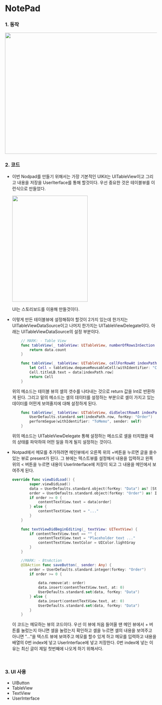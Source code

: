 # NotePad

### 1. 동작

<img src="https://simajune.github.io/img/posting/NotePad.gif" width="600px" height="400px"/>



### 2. 코드 

- 이번 Nodpad를 만들기 위해서는 가장 기본적인 UIKit는 UITableView이고 그리고 내용을 저장을 UserIterface를 통해 할것이다.  우선 중요한 것은 테이블뷰를 이런식으로 만들었다. 

  <img src="https://simajune.github.io/img/posting/NotePad1.png" width="250px" height="350px"/>

  UI는 스토리보드를 이용해 만들것이다.

- 이렇게 만든 테이블뷰에 설정해줘야 할것이 2가지 있는데 한가지는 UITableViewDataSource이고 나머지 한가지는 UITableViewDelegate이다. 아래는 UITableViewDataSource의 설정 부분이다.

  ```swift
      // MARK: - Table View
      func tableView(_ tableView: UITableView, numberOfRowsInSection section: Int) -> Int {
          return data.count
      }
      
      func tableView(_ tableView: UITableView, cellForRowAt indexPath: IndexPath) -> UITableViewCell {
          let Cell = tableView.dequeueReusableCell(withIdentifier: "Cell", for: indexPath) as! MainCell
          Cell.titleLB.text = data[indexPath.row]
          return Cell
      }
  ```

  위의 메소드는 테이블 뷰의 셀의 갯수를 나타내는 것으로 return 값을 Int로 반환하게 된다. 그리고 밑의 메소드는 셀의 데이터를 설정하는 부분으로 셀이 가지고 있는 데이터를 어떤게 보여줄지에 대해 설정하게 된다.

  ```swift
      func tableView(_ tableView: UITableView, didSelectRowAt indexPath: IndexPath) {
          UserDefaults.standard.set(indexPath.row, forKey: "Order")
          performSegue(withIdentifier: "ToMemo", sender: self)
      }
  ```

  위의 메소드는 UITableViewDelegate 통해 설정하는 메소드로 셀을 터치했을 때의 상태를 파악하여 어떤 일을 하게 될지 설정하는 것이다. 

- Notpad에서 메모를 추가하려면 메인뷰에서 오른쪽 위의 +버튼을 누르면 글을 쓸수 있는 뷰로 present가 된다. 그 뷰에는 텍스트뷰를 설정해서 내용을 입력하고 왼쪽 위의 < 버튼을 누르면 내용이 UserInterface에 저장이 되고 그 내용을 메인에서 보여주게 된다.

  ```swift
  override func viewDidLoad() {
          super.viewDidLoad()
          data = UserDefaults.standard.object(forKey: "Data") as? [String] ?? [String]()
          order = UserDefaults.standard.object(forKey: "Order") as! Int
          if order >= 0 {
              contentTextView.text = data[order]
          } else {
              contentTextView.text = "..."
          }
      }
      
      func textViewDidBeginEditing(_ textView: UITextView) {
          if contentTextView.text == "" {
              contentTextView.text = "Placeholder text ..."
              contentTextView.textColor = UIColor.lightGray
          }
      }

      //MARK: - BtnAction
      @IBAction func saveButton(_ sender: Any) {
          order = UserDefaults.standard.integer(forKey: "Order")
          if order >= 0 {
              
              data.remove(at: order)
              data.insert(contentTextView.text, at: 0)
              UserDefaults.standard.set(data, forKey: "Data")
          } else {
              data.insert(contentTextView.text, at: 0)
              UserDefaults.standard.set(data, forKey: "Data")
          }
      }
  ```

  이 코드는 메모하는 뷰의 코드이다. 우선 이 뷰에 처음 들어올 땐 메인 뷰에서 + 버튼를 눌렀는지 아니면 셀을 눌렀는지 확인하고 셀을 누르면 셀의 내용을 보여주고 아니면 "..."을 텍스트 뷰에 보여주고 메모를 할수 있게 하고 메모를 입력하고 내용을 배열의 0번 index에 넣고 UserInterface에 넣고 저장한다. 0번 index에 넣는 이유는 최신 글이 제일 첫번째에 나오게 하기 위해서다.

  ​

### 3. UI 사용

- UIButton
- TableView
- TextView
- UserInterface

